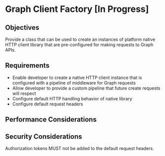 # Graph Client Factory [In Progress]

## Objectives

Provide a class that can be used to create an instances of platform native HTTP client library that are pre-configured for making requests to Graph APIs.

## Requirements

- Enable developer to create a native HTTP client instance that is configured with a pipeline of middleware for Graph requests
- Allow developer to provide a custom pipeline that future create requests will respect
- Configure default HTTP handling behavior of native library
- Configure default request headers

## Performance Considerations

## Security Considerations

Authorization tokens MUST not be added to the default request headers.
